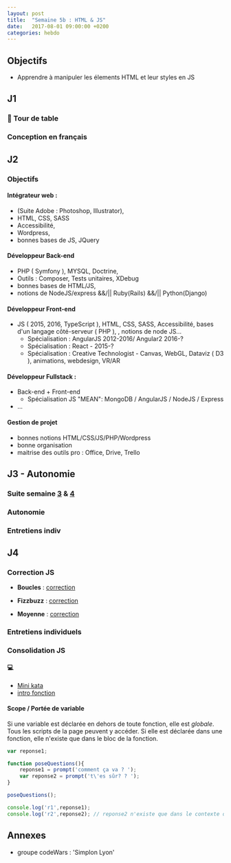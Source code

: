 ```yaml
---
layout: post
title:  "Semaine 5b : HTML & JS"
date:   2017-08-01 09:00:00 +0200
categories: hebdo
---
```


## Objectifs

- Apprendre à manipuler les élements HTML et leur styles en JS

## J1

### :speech_balloon: Tour de table
 
### Conception en français 

## J2

### Objectifs 

#### Intégrateur web :
- (Suite Adobe : Photoshop, Illustrator),
- HTML, CSS, SASS
- Accessibilité,
- Wordpress,
- bonnes bases de JS, JQuery

#### Développeur Back-end
- PHP ( Symfony ), MYSQL, Doctrine,
- Outils : Composer, Tests unitaires, XDebug  
- bonnes bases de HTML/JS,
- notions de NodeJS/express &&/|| Ruby(Rails) &&/|| Python(Django)

#### Développeur Front-end
- JS ( 2015, 2016, TypeScript ), HTML, CSS, SASS, Accessibilité, bases d'un langage côté-serveur ( PHP ),  , notions de node JS...
  - Spécialisation : AngularJS 2012-2016/ Angular2 2016-?
  - Spécialisation : React - 2015-?
  - Spécialisation : Creative Technologist - Canvas, WebGL, Dataviz ( D3 ), animations, webdesign, VR/AR

#### Développeur Fullstack : 
- Back-end + Front-end
  - Spécialisation JS "MEAN": MongoDB / AngularJS / NodeJS / Express
- ...

#### Gestion de projet
- bonnes notions HTML/CSS/JS/PHP/Wordpress
- bonne organisation
- maitrise des outils pro : Office, Drive, Trello

## J3 - Autonomie

### Suite semaine [3]() & [4]()

### Autonomie
### Entretiens indiv

## J4

### Correction JS

- **Boucles** : [correction](http://jsbin.com/busunemiri/edit?js,console)

- **Fizzbuzz** : [correction](http://jsbin.com/quvaci/2/edit?js,output)

- **Moyenne** : [correction](https://gist.github.com/anonymous/f958b7b9d32b877175a5)

### Entretiens individuels

### Consolidation JS

#### :computer:

- [Mini kata](https://gist.github.com/rxlabz/214eaed589d577846d3b87a8c96de0c7)
- [intro fonction](https://gist.github.com/rxlabz/4fe5c564305c14b53145aa50d1a1f804)

#### Scope / Portée de variable

Si une variable est déclarée en dehors de toute fonction, elle est *globale*. Tous les scripts de la page peuvent y accéder.
Si elle est déclarée dans une fonction, elle n'existe que dans le bloc de la fonction.

```javascript
var reponse1;

function poseQuestions(){
    reponse1 = prompt('comment ça va ? ');
    var reponse2 = prompt('t\'es sûr? ? ');
}

poseQuestions();

console.log('r1',reponse1);
console.log('r2',reponse2); // reponse2 n'existe que dans le contexte de la fonction poseQuestion().

```

## Annexes

- groupe codeWars : 'Simplon Lyon'

